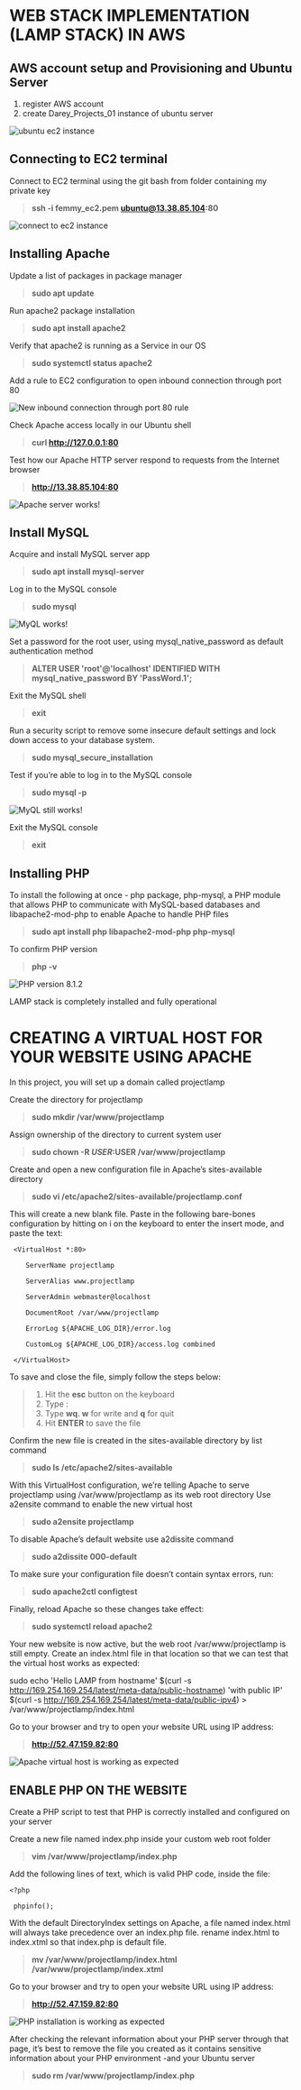 # **WEB STACK IMPLEMENTATION (LAMP STACK) IN AWS**

## AWS account setup and Provisioning and Ubuntu Server
1. register AWS account
2. create Darey_Projects_01 instance of ubuntu server

![ubuntu ec2 instance](./images/aws_ec2_instance.jpg)

## **Connecting to EC2 terminal**

Connect to EC2 terminal using the git bash from folder containing my private key

>**ssh -i femmy_ec2.pem ubuntu@13.38.85.104:80**
  
![connect to ec2 instance](./images/ec2_connect.png)

## **Installing Apache**

Update a list of packages in package manager
  
>**sudo apt update**

Run apache2 package installation

>**sudo apt install apache2**

Verify that apache2 is running as a Service in our OS

>**sudo systemctl status apache2**

Add a rule to EC2 configuration to open inbound connection through port 80

![New inbound connection through port 80 rule](./images/ec2_apache.png)

Check Apache access locally in our Ubuntu shell

>**curl http://127.0.0.1:80**

Test how our Apache HTTP server respond to requests from the Internet browser

>**http://13.38.85.104:80**

![Apache server works!](./images/ec2_apache2.png)

## **Install MySQL**

Acquire and install MySQL server app

> **sudo apt install mysql-server**

Log in to the MySQL console

> **sudo mysql**

![MyQL works!](./images/ec2_mysql_1.png)

Set a password for the root user, using mysql_native_password as default authentication method

> **ALTER USER 'root'@'localhost' IDENTIFIED WITH mysql_native_password BY 'PassWord.1';**

Exit the MySQL shell

> **exit**

Run a security script to remove some insecure default settings and lock down access to your database system.

> **sudo mysql_secure_installation**

Test if you’re able to log in to the MySQL console

> **sudo mysql -p**

![MyQL still works!](./images/ec2_mysql_2.png)

Exit the MySQL console

> **exit**

## **Installing PHP**

To install the following at once - php package, php-mysql, a PHP module that allows PHP to communicate with MySQL-based databases and libapache2-mod-php to enable Apache to handle PHP files

> **sudo apt install php libapache2-mod-php php-mysql**

To confirm PHP version

> **php -v**

![PHP version 8.1.2](./images/ec2_php_1.png)

LAMP stack is completely installed and fully operational

# **CREATING A VIRTUAL HOST FOR YOUR WEBSITE USING APACHE**

In this project, you will set up a domain called projectlamp

Create the directory for projectlamp

> **sudo mkdir /var/www/projectlamp**

Assign ownership of the directory to current system user

> **sudo chown -R $USER:$USER /var/www/projectlamp**

Create and open a new configuration file in Apache’s sites-available directory

> **sudo vi /etc/apache2/sites-available/projectlamp.conf**

This will create a new blank file. Paste in the following bare-bones configuration by hitting on i on the keyboard to enter the insert mode, and paste the text:
```
 <VirtualHost *:80>
 
    ServerName projectlamp
    
    ServerAlias www.projectlamp 
    
    ServerAdmin webmaster@localhost
    
    DocumentRoot /var/www/projectlamp
    
    ErrorLog ${APACHE_LOG_DIR}/error.log
    
    CustomLog ${APACHE_LOG_DIR}/access.log combined
    
 </VirtualHost>
```
To save and close the file, simply follow the steps below:

> 1. Hit the **esc** button on the keyboard
> 2. Type :
> 3. Type **wq. w** for write and **q** for quit
> 4. Hit **ENTER** to save the file

Confirm the new file is created in the sites-available directory by list command

> **sudo ls /etc/apache2/sites-available**

With this VirtualHost configuration, we’re telling Apache to serve projectlamp using /var/www/projectlamp as its web root directory
Use a2ensite command to enable the new virtual host

> **sudo a2ensite projectlamp**

To disable Apache’s default website use a2dissite command

> **sudo a2dissite 000-default**

To make sure your configuration file doesn’t contain syntax errors, run:

> **sudo apache2ctl configtest**

Finally, reload Apache so these changes take effect:

> **sudo systemctl reload apache2**

Your new website is now active, but the web root /var/www/projectlamp is still empty. Create an index.html file in that location so that we can test that the virtual host works as expected:

sudo echo 'Hello LAMP from hostname' $(curl -s http://169.254.169.254/latest/meta-data/public-hostname) 'with public IP' $(curl -s http://169.254.169.254/latest/meta-data/public-ipv4) > /var/www/projectlamp/index.html

Go to your browser and try to open your website URL using IP address:

> **http://52.47.159.82:80**
  
![Apache virtual host is working as expected](./images/ec2_lamp_1.png)

## **ENABLE PHP ON THE WEBSITE**
  
Create a PHP script to test that PHP is correctly installed and configured on your server

Create a new file named index.php inside your custom web root folder

> **vim /var/www/projectlamp/index.php**

Add the following lines of text, which is valid PHP code, inside the file:

```
<?php

 phpinfo();
```

With the default DirectoryIndex settings on Apache, a file named index.html will always take precedence over an index.php file. rename index.html to index.xtml so that index.php is default file.

> **mv /var/www/projectlamp/index.html  /var/www/projectlamp/index.xtml**

Go to your browser and try to open your website URL using IP address:

> **http://52.47.159.82:80**

![PHP installation is working as expected](./images/ec2_php_2.png)

After checking the relevant information about your PHP server through that page, it’s best to remove the file you created as it contains sensitive information about your PHP environment -and your Ubuntu server

> **sudo rm /var/www/projectlamp/index.php**
